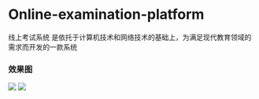 # Online-examination-platform
线上考试系统 是依托于计算机技术和网络技术的基础上，为满足现代教育领域的需求而开发的一款系统</br>
### 效果图
![](https://img-blog.csdnimg.cn/c9b4281bb9604c28835738ba4596a91a.gif)
![](https://img-blog.csdnimg.cn/fbf87d75d8844a729b48567150f217aa.gif)